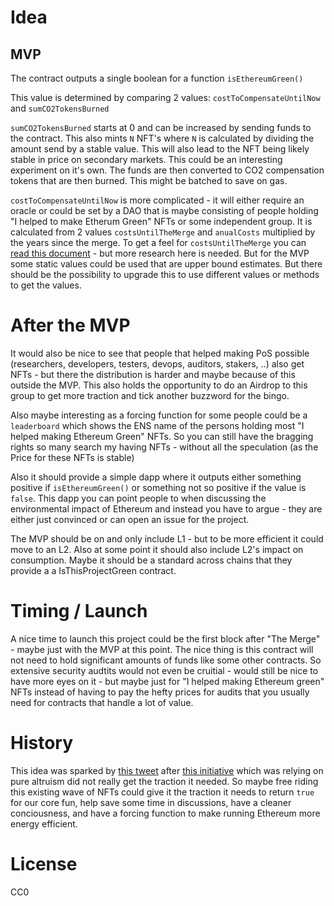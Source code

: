 # Idea

## MVP

The contract outputs a single boolean for a function `isEthereumGreen()`

This value is determined by comparing 2 values: `costToCompensateUntilNow` and `sumCO2TokensBurned`

`sumCO2TokensBurned` starts at 0 and can be increased by sending funds to the contract. This also mints `N` NFT's where `N` is calculated by dividing the amount send by a stable value. This will also lead to the NFT being likely stable in price on secondary markets. This could be an interesting experiment on it's own. The funds are then converted to CO2 compensation tokens that are then burned. This might be batched to save on gas.

`costToCompensateUntilNow` is more complicated - it will either require an oracle or could be set by a DAO that is maybe consisting of people holding "I helped to make Etherum Green" NFTs or some independent group. It is calculated from 2 values `costsUntilTheMerge` and `anualCosts` multiplied by the years since the merge. To get a feel for `costsUntilTheMerge` you can [read this document](https://www.notion.so/Merge-4-Climate-9702d99a929e4f48af8fd90bfd205983) - but more research here is needed. But for the MVP some static values could be used that are upper bound estimates. But there should be the possibility to upgrade this to use different values or methods to get the values.

# After the MVP 

It would also be nice to see that people that helped making PoS possible (researchers, developers, testers, devops, auditors, stakers, ..) also get NFTs - but there the distribution is harder and maybe because of this outside the MVP. This also holds the opportunity to do an Airdrop to this group to get more traction and tick another buzzword for the bingo.

Also maybe interesting as a forcing function for some people could be a `leaderboard` which shows the ENS name of the persons holding most "I helped making Ethereum Green" NFTs. So you can still have the bragging rights so many search my having NFTs - without all the speculation (as the Price for these NFTs is stable)

Also it should provide a simple dapp where it outputs either something positive if `isEthereumGreen()` or something not so positive if the value is `false`. This dapp you can point people to when discussing the environmental impact of Ethereum and instead you have to argue - they are either just convinced or can open an issue for the project.

The MVP should be on and only include L1 - but to be more efficient it could move to an L2. Also at some point it should also include L2's impact on consumption. Maybe it should be a standard across chains that they provide a a IsThisProjectGreen contract.

# Timing / Launch

A nice time to launch this project could be the first block after "The Merge" - maybe just with the MVP at this point. The nice thing is this contract will not need to hold significant amounts of funds like some other contracts. So extensive security audtits would not even be cruitial - would still be nice to have more eyes on it - but maybe just for "I helped making Ethereum green" NFTs instead of having to pay the hefty prices for audits that you usually need for contracts that handle a lot of value.

# History

This idea was sparked by [this tweet](https://twitter.com/rabbyte/status/1488299042111115273) after [this initiative](https://www.notion.so/Merge-4-Climate-9702d99a929e4f48af8fd90bfd205983) which was relying on pure altruism did not really get the traction it needed. So maybe free riding this existing wave of NFTs could give it the traction it needs to return `true` for our core fun, help save some time in discussions, have a cleaner conciousness, and have a forcing function to make running Ethereum more energy efficient.

# License

CC0

